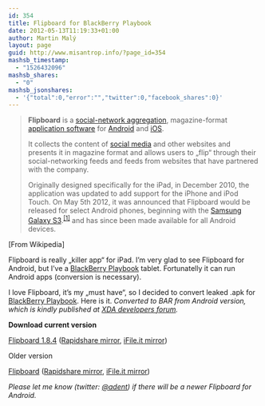 ```yaml
---
id: 354
title: Flipboard for BlackBerry Playbook
date: 2012-05-13T11:19:33+01:00
author: Martin Malý
layout: page
guid: http://www.misantrop.info/?page_id=354
mashsb_timestamp:
  - "1526432096"
mashsb_shares:
  - "0"
mashsb_jsonshares:
  - '{"total":0,"error":"","twitter":0,"facebook_shares":0}'
---
```

> **Flipboard** is a [social-network aggregation](http://en.wikipedia.org/wiki/Social_network_aggregation "Social network aggregation"), magazine-format [application software](http://en.wikipedia.org/wiki/Application_software "Application software") for [Android](http://en.wikipedia.org/wiki/Android_%28operating_system%29 "Android (operating system)") and [iOS](http://en.wikipedia.org/wiki/IOS "IOS").
> 
> It collects the content of [social media](http://en.wikipedia.org/wiki/Social_media "Social media") and other websites and presents it in magazine format and allows users to &#8222;flip&#8220; through their social-networking feeds and feeds from websites that have partnered with the company.
> 
> Originally designed specifically for the iPad, in December 2010, the application was updated to add support for the iPhone and iPod Touch. On May 5th 2012, it was announced that Flipboard would be released for select Android phones, beginning with the [Samsung Galaxy S3](http://en.wikipedia.org/wiki/Samsung_Galaxy_S3 "Samsung Galaxy S3").<sup id="cite_ref-Android_0-1"><a href="http://en.wikipedia.org/wiki/Flipboard#cite_note-Android-0">[1]</a></sup> and has since been made available for all Android devices.

[From Wikipedia]

Flipboard is really &#8222;killer app&#8220; for iPad. I&#8217;m very glad to see Flipboard for Android, but I&#8217;ve a [BlackBerry Playbook](http://www.amazon.com/gp/product/B004UL34EY/ref=as_li_ss_il?ie=UTF8&tag=dein-20&linkCode=as2&camp=1789&creative=390957&creativeASIN=B004UL34EY) tablet. Fortunatelly it can run Android apps (conversion is necessary).

I love Flipboard, it&#8217;s my &#8222;must have&#8220;, so I decided to convert leaked .apk for [BlackBerry Playbook](http://www.amazon.com/gp/product/B004UL34EY/ref=as_li_ss_il?ie=UTF8&tag=dein-20&linkCode=as2&camp=1789&creative=390957&creativeASIN=B004UL34EY). Here is it. _Converted to BAR from Android version, which is kindly published at [XDA developers forum](http://forum.xda-developers.com/showthread.php?t=1644212&page=93)._

**Download current version**

[Flipboard 1.8.4](http://download.hellshare.cz/flipboard-1-8-4-bar/7282731/) ([Rapidshare mirror](https://rapidshare.com/files/1581270195/Flipboard_1.8.4.bar), [iFile.it mirror](http://ifile.it/2gvfeb8/Flipboard_1.8.4.bar))

Older version

[Flipboard](http://download.hellshare.cz/flipboard-bar/7282737/) ([Rapidshare mirror](https://rapidshare.com/files/1499524317/Flipboard.bar), [iFile.it mirror](http://ifile.it/b3mv8u1/Flipboard.bar))

_Please let me know (twitter: [@adent](http://twitter.com/adent)) if there will be a newer Flipboard for Android._